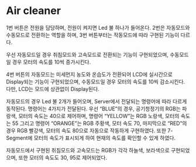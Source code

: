 # Air cleaner

1번 버튼은 전원을 담당하며, 전원이 켜지면 Led 불 하나가 들어온다. 2번은 자동모드와 수동모드로 전환하는 역할을 하며, 3번 버튼부터는 작동모드에 따라 구현된 기능이 다르다. 

 우선 자동모드일 경우 취침모드와 고속모드로 전환되는 기능이 구현되었으며, 수동모드일 경우 모터의 속도를 10씩 증가시킨다. 

 4번 버튼의 자동모드는 미세먼지 농도와 온습도가 전환되어 LCD에 실시간으로 Display되는 기능이 구현되었으며, 수동모드일 경우 모터의 속도를 10씩 감소시킨다. 다만, LCD는 모드에 상관없이 Display된다. 

 자동모드의 경우 Led 불 2개가 들어오며, Server에서 전달되는 명령어에 따라 다르게 동작된다. 명령어는 4가지가 전달된다. 우선 “BLUE”의 경우, 공기청정기의 RGB는 파랑색, 모터의 속도는 40으로 제어하며, 명령어 “YELLOW”는 RGB 노랑색, 모터의 속도는 55 그리고 명령어 “ORANGE”는 RGB 주황색, 모터 속도 70, 마지막으로 “RED”의 경우 RGB 빨강색, 모터의 속도 80으로 자동으로 작동하게 구현하였다. 또한 7-Segment에 모터의 속도가 표시되게 하여 현재의 속도를 확인할 수 있게 하였다. 

 자동모드에서 구현된 취침모드와 고속모드는 RGB가 각각 하늘색, 보라색으로 구현되었으며, 또한 모터의 속도도 30, 95로 제어되었다. 
